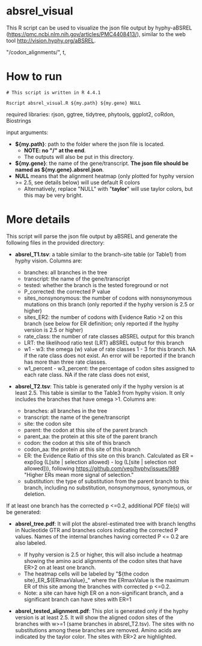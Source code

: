 # absrel_visual
This R script can be used to visualize the json file output by hyphy-aBSREL (https://pmc.ncbi.nlm.nih.gov/articles/PMC4408413/), similar to the web tool http://vision.hyphy.org/aBSREL. 


 "/codon_alignments/", t,
 
# How to run
```
# This script is written in R 4.4.1

Rscript absrel_visual.R ${my.path} ${my.gene} NULL

```
required libraries:
rjson, ggtree, tidytree, phytools, ggplot2, coRdon, Biostrings

input arguments: 
* **${my.path}**: path to the folder where the json file is located.
  * **NOTE: no "/" at the end**.
  * The outputs will also be put in this directory.
* **${my.gene}**: the name of the gene/transcript. **The json file should be named as ${my.gene}.absrel.json**.
* **NULL** means that the alignment heatmap (only plotted for hyphy version >= 2.5, see details below) will use default R colors
  * Alternatively, replace "NULL" with "**taylor**" will use taylor colors, but this may be very bright.

# More details
This script will parse the json file output by aBSREL and generate the following files in the provided directory:
* **absrel_T1.tsv**: a table similar to the branch-site table (or Table1) from hyphy vision. Columns are:
  * branches: all branches in the tree
  * transcript: the name of the gene/transcript 
  * tested: whether the branch is the tested foreground or not
  * P_corrected: the corrected P value
  * sites_nonsynonymous: the number of codons with nonsynonymous mutations on this branch (only reported if the hyphy version is 2.5 or higher)
  * sites_ER2: the number of codons with Evidence Ratio >2 on this branch (see below for ER definition; only reported if the hyphy version is 2.5 or higher)
  * rate_class: the number of rate classes aBSREL output for this branch
  * LRT: the likelihood ratio test (LRT) aBSREL output for this branch
  * w1 - w3: the omega (w) value of rate classes 1 - 3 for this branch. NA if the rate class does not exist. An error will be reported if the branch has more than three rate classes.
  * w1_percent	- w3_percent: the percentage of codon sites assigned to each rate class. NA if the rate class does not exist,

* **absrel_T2.tsv**: This table is generated only if the hyphy version is at least 2.5. This table is similar to the Table3 from hyphy vision. It only includes the branches that have omega >1. Columns are:
  * branches: all branches in the tree
  * transcript: the name of the gene/transcript
  * site: the codon site  
  * parent: the codon at this site of the parent branch
  * parent_aa: the protein at this site of the parent branch
  * codon: the codon at this site of this branch
  * codon_aa: the protein at this site of this branch
  * ER: the Evidence Ratio of this site on this branch. Calculated as ER = exp(log (L[site | selection allowed) - log (L[site | selection not allowed])), following https://github.com/veg/hyphy/issues/989 "Higher ERs mean more signal of selection."
  * substitution: the type of substitution from the parent branch to this branch, including no substitution, nonsynonymous, synonymous, or deletion.

If at least one branch has the corrected p <=0.2, additional PDF file(s) will be generated:
* **absrel_tree.pdf**: It will plot the absrel-estimated tree with branch lengths in Nucleotide GTR and branches colors indicating the corrected P values. Names of the internal branches having corrected P <= 0.2 are also labeled.
  * If hyphy version is 2.5 or higher, this will also include a heatmap showing the amino acid alignments of the codon sites that have ER>2 on at least one branch.
  * The heatmap cells will be labeled by "${the codon site}_ER_${ERmaxValue}_" where the ERmaxValue is the maximum ER of this site among the branches with corrected p <=0.2.
  * Note: a site can have high ER on a non-significant branch, and a significant branch can have sites with ER=1 

* **absrel_tested_alignment.pdf**: This plot is generated only if the hyphy version is at least 2.5. It will show the aligned codon sites of the branches with w>=1 (same branches in absrel_T2.tsv). The sites with no substitutions among these branches are removed. Amino acids are indicated by the taylor color. The sites with ER>2 are highlighted.

    

